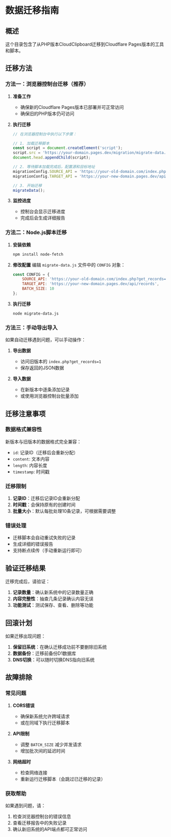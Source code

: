 # 数据迁移指南

## 概述

这个目录包含了从PHP版本CloudClipboard迁移到Cloudflare Pages版本的工具和脚本。

## 迁移方法

### 方法一：浏览器控制台迁移（推荐）

1. **准备工作**
   - 确保新的Cloudflare Pages版本已部署并可正常访问
   - 确保旧的PHP版本仍可访问

2. **执行迁移**
   ```javascript
   // 在浏览器控制台中执行以下步骤：
   
   // 1. 加载迁移脚本
   const script = document.createElement('script');
   script.src = 'https://your-domain.pages.dev/migration/migrate-data.js';
   document.head.appendChild(script);
   
   // 2. 等待脚本加载完成后，配置源和目标地址
   migrationConfig.SOURCE_API = 'https://your-old-domain.com/index.php?get_records=1';
   migrationConfig.TARGET_API = 'https://your-new-domain.pages.dev/api/records';
   
   // 3. 开始迁移
   migrateData();
   ```

3. **监控进度**
   - 控制台会显示迁移进度
   - 完成后会生成详细报告

### 方法二：Node.js脚本迁移

1. **安装依赖**
   ```bash
   npm install node-fetch
   ```

2. **修改配置**
   编辑 `migrate-data.js` 文件中的 `CONFIG` 对象：
   ```javascript
   const CONFIG = {
       SOURCE_API: 'https://your-old-domain.com/index.php?get_records=1',
       TARGET_API: 'https://your-new-domain.pages.dev/api/records',
       BATCH_SIZE: 10
   };
   ```

3. **执行迁移**
   ```bash
   node migrate-data.js
   ```

### 方法三：手动导出导入

如果自动迁移遇到问题，可以手动操作：

1. **导出数据**
   - 访问旧版本的 `index.php?get_records=1`
   - 保存返回的JSON数据

2. **导入数据**
   - 在新版本中逐条添加记录
   - 或使用浏览器控制台批量添加

## 迁移注意事项

### 数据格式兼容性

新版本与旧版本的数据格式完全兼容：
- `id`: 记录ID（迁移后会重新分配）
- `content`: 文本内容
- `length`: 内容长度
- `timestamp`: 时间戳

### 迁移限制

1. **记录ID**：迁移后记录ID会重新分配
2. **时间戳**：会保持原有的创建时间
3. **批量大小**：默认每批处理10条记录，可根据需要调整

### 错误处理

- 迁移脚本会自动重试失败的记录
- 生成详细的错误报告
- 支持断点续传（手动重新运行即可）

## 验证迁移结果

迁移完成后，请验证：

1. **记录数量**：确认新系统中的记录数量正确
2. **内容完整性**：抽查几条记录确认内容无误
3. **功能测试**：测试保存、查看、删除等功能

## 回滚计划

如果迁移出现问题：

1. **保留旧系统**：在确认迁移成功前不要删除旧系统
2. **数据备份**：迁移前备份D1数据库
3. **DNS切换**：可以随时切换DNS指向旧系统

## 故障排除

### 常见问题

1. **CORS错误**
   - 确保新系统允许跨域请求
   - 或在同域下执行迁移脚本

2. **API限制**
   - 调整 `BATCH_SIZE` 减少并发请求
   - 增加批次间的延迟时间

3. **网络超时**
   - 检查网络连接
   - 重新运行迁移脚本（会跳过已迁移的记录）

### 获取帮助

如果遇到问题，请：
1. 检查浏览器控制台的错误信息
2. 查看迁移报告中的失败记录
3. 确认新旧系统的API端点都可正常访问